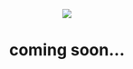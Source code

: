 
<p align="center">
  <img src="https://i.imgur.com/WxYzJUq.png" />
</p>



<h1 align="center">coming soon...</h1>


